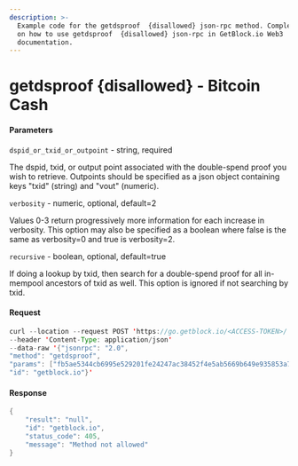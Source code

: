 ```yaml
---
description: >-
  Example code for the getdsproof  {disallowed} json-rpc method. Сomplete guide
  on how to use getdsproof  {disallowed} json-rpc in GetBlock.io Web3
  documentation.
---
```


# getdsproof {disallowed} - Bitcoin Cash

#### Parameters

`dspid_or_txid_or_outpoint` - string, required

The dspid, txid, or output point associated with the double-spend proof you wish to retrieve. Outpoints should be specified as a json object containing keys "txid" (string) and "vout" (numeric).

`verbosity` - numeric, optional, default=2

Values 0-3 return progressively more information for each increase in verbosity. This option may also be specified as a boolean where false is the same as verbosity=0 and true is verbosity=2.

`recursive` - boolean, optional, default=true

If doing a lookup by txid, then search for a double-spend proof for all in-mempool ancestors of txid as well. This option is ignored if not searching by txid.

#### Request

```java
curl --location --request POST 'https://go.getblock.io/<ACCESS-TOKEN>/' 
--header 'Content-Type: application/json' 
--data-raw '{"jsonrpc": "2.0",
"method": "getdsproof",
"params": ["fb5ae5344cb6995e529201fe24247ac38452f4e5ab5669b649e935853a7a180a", null, null],
"id": "getblock.io"}'
```

#### Response

```java
{
    "result": "null",
    "id": "getblock.io",
    "status_code": 405,
    "message": "Method not allowed"
}
```
